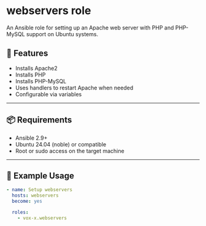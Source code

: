 # webservers role

An Ansible role for setting up an Apache web server with PHP and PHP-MySQL support on Ubuntu systems.

## 🧰 Features

- Installs Apache2
- Installs PHP
- Installs PHP-MySQL
- Uses handlers to restart Apache when needed
- Configurable via variables

---

## 📦 Requirements

- Ansible 2.9+
- Ubuntu 24.04 (noble) or compatible
- Root or sudo access on the target machine

---

## 🚀 Example Usage

```yaml
- name: Setup webservers
  hosts: webservers
  become: yes

  roles:
    - vox-x.webservers

